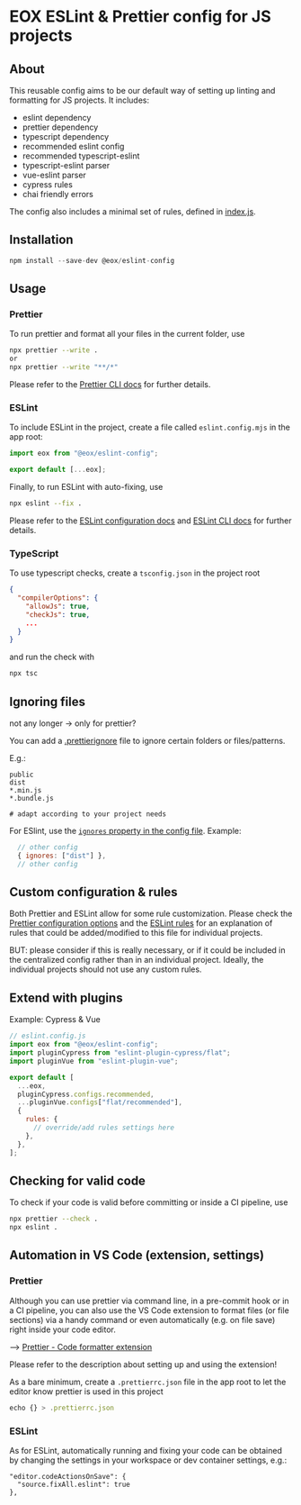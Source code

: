 # EOX ESLint & Prettier config for JS projects

## About

This reusable config aims to be our default way of setting up linting and formatting for JS projects. It includes:

- eslint dependency
- prettier dependency
- typescript dependency
- recommended eslint config
- recommended typescript-eslint
- typescript-eslint parser
- vue-eslint parser
- cypress rules
- chai friendly errors

The config also includes a minimal set of rules, defined in [index.js](./index.js).

## Installation

```js
npm install --save-dev @eox/eslint-config
```

## Usage

### Prettier

To run prettier and format all your files in the current folder, use

```bash
npx prettier --write .
or
npx prettier --write "**/*"
```

Please refer to the [Prettier CLI docs](https://prettier.io/docs/en/cli.html) for further details.

### ESLint

To include ESLint in the project, create a file called `eslint.config.mjs` in the app root:

```js
import eox from "@eox/eslint-config";

export default [...eox];
```

Finally, to run ESLint with auto-fixing, use

```bash
npx eslint --fix .
```

Please refer to the [ESLint configuration docs](https://eslint.org/docs/latest/use/configure/) and [ESLint CLI docs](https://eslint.org/docs/latest/user-guide/command-line-interface) for further details.

### TypeScript

To use typescript checks, create a `tsconfig.json` in the project root

```json
{
  "compilerOptions": {
    "allowJs": true,
    "checkJs": true,
    ...
  }
}
```

and run the check with

```bash
npx tsc
```

## Ignoring files

not any longer -> only for prettier?

You can add a [.prettierignore](https://prettier.io/docs/en/ignore.html) file to ignore certain folders or files/patterns.

E.g.:

```
public
dist
*.min.js
*.bundle.js

# adapt according to your project needs
```

For ESlint, use the [`ignores` property in the config file](https://eslint.org/docs/latest/use/configure/migration-guide#ignoring-files). Example:

```js
  // other config
  { ignores: ["dist"] },
  // other config
```

## Custom configuration & rules

Both Prettier and ESLint allow for some rule customization. Please check the [Prettier configuration options](https://prettier.io/docs/en/options.html) and the [ESLint rules](https://eslint.org/docs/rules/) for an explanation of rules that could be added/modified to this file for individual projects.

BUT: please consider if this is really necessary, or if it could be included in the centralized config rather than in an individual project. Ideally, the individual projects should not use any custom rules.

## Extend with plugins

Example: Cypress & Vue

```js
// eslint.config.js
import eox from "@eox/eslint-config";
import pluginCypress from "eslint-plugin-cypress/flat";
import pluginVue from "eslint-plugin-vue";

export default [
  ...eox,
  pluginCypress.configs.recommended,
  ...pluginVue.configs["flat/recommended"],
  {
    rules: {
      // override/add rules settings here
    },
  },
];
```

## Checking for valid code

To check if your code is valid before committing or inside a CI pipeline, use

```bash
npx prettier --check .
npx eslint .
```

## Automation in VS Code (extension, settings)

### Prettier

Although you can use prettier via command line, in a pre-commit hook or in a CI pipeline, you can also use the VS Code extension to format files (or file sections) via a handy command or even automatically (e.g. on file save) right inside your code editor.

--> [Prettier - Code formatter extension](https://marketplace.visualstudio.com/items?itemName=esbenp.prettier-vscode)

Please refer to the description about setting up and using the extension!

As a bare minimum, create a `.prettierrc.json` file in the app root to let the editor know prettier is used in this project

```js
echo {} > .prettierrc.json
```

### ESLint

As for ESLint, automatically running and fixing your code can be obtained by changing the settings in your workspace or dev container settings, e.g.:

```
"editor.codeActionsOnSave": {
  "source.fixAll.eslint": true
},
```
